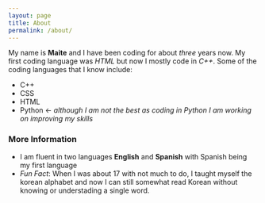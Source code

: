 ```yaml
---
layout: page
title: About
permalink: /about/
---
```


My name is **Maite** and I have been coding for about _three_ years now. My first coding language was _HTML_ but now I 
mostly code in _C++_. Some of the coding languages that I know include:
* C++ 
* CSS
* HTML
* Python <- _although I am not the best as coding in Python I am working on improving my skills_ 


### More Information

* I am fluent in two languages **English** and **Spanish** with Spanish being my first language 
* _Fun Fact_: When I was about 17 with not much to do, I taught myself the korean alphabet and now I can still 
somewhat read Korean without knowing or understading a single word. 